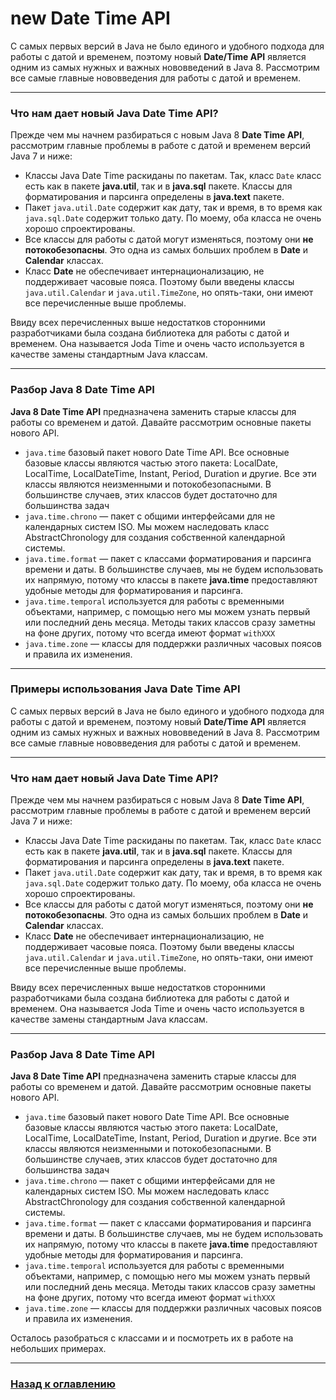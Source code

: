 # new Date Time API

С самых первых версий в Java не было единого и удобного подхода для работы с датой и временем,
поэтому новый **Date/Time API** является одним из самых нужных и важных нововведений в Java 8.
Рассмотрим все самые главные нововведения для работы с датой и временем.

---

### Что нам дает новый Java Date Time API?

Прежде чем мы начнем разбираться с новым Java 8 **Date Time API**,
рассмотрим главные проблемы в работе с датой и временем версий Java 7 и ниже:

-   Классы Java Date Time раскиданы по пакетам.
    Так, класс `Date` класс есть как в пакете **java.util**, так и в **java.sql** пакете.
    Классы для форматирования и парсинга определены в **java.text** пакете.
-   Пакет `java.util.Date` содержит как дату, так и время, в то время как `java.sql.Date` содержит только дату.
    По моему, оба класса не очень хорошо спроектированы.
-   Все классы для работы с датой могут изменяться, поэтому они **не потокобезопасны**.
    Это одна из самых больших проблем в **Date** и **Calendar** классах.
-   Класс **Date** не обеспечивает интернационализацию, не поддерживает часовые пояса.
    Поэтому были введены классы `java.util.Calendar` и `java.util.TimeZone`,
    но опять-таки, они имеют все перечисленные выше проблемы.

Ввиду всех перечисленных выше недостатков сторонними разработчиками была создана библиотека для работы с датой и временем.
Она называется Joda Time и очень часто используется в качестве замены стандартным Java классам.

---

### Разбор Java 8 Date Time API

**Java 8 Date Time API** предназначена заменить старые классы для работы со временем и датой.
Давайте рассмотрим основные пакеты нового API.

-   `java.time` базовый пакет нового Date Time API.
    Все основные базовые классы являются частью этого пакета: LocalDate, LocalTime, LocalDateTime, Instant, Period, Duration и другие. 
    Все эти классы являются неизменными и потокобезопасными.
    В большинстве случаев, этих классов будет достаточно для большинства задач
-   `java.time.chrono` — пакет с общими интерфейсами для не календарных систем ISO.
    Мы можем наследовать класс AbstractChronology для создания собственной календарной системы.
-   `java.time.format` — пакет с классами форматирования и парсинга времени и даты.
    В большинстве случаев, мы не будем использовать их напрямую,
    потому что классы в пакете **java.time** предоставляют удобные методы для форматирования и парсинга.
-   `java.time.temporal` используется для работы с временными объектами, например,
    с помощью него мы можем узнать первый или последний день месяца.
    Методы таких классов сразу заметны на фоне других, потому что всегда имеют формат `withXXX`
-   `java.time.zone` — классы для поддержки различных часовых поясов и правила их изменения.

---

### Примеры использования Java Date Time API

С самых первых версий в Java не было единого и удобного подхода для работы с датой и временем,
поэтому новый **Date/Time API** является одним из самых нужных и важных нововведений в Java 8.
Рассмотрим все самые главные нововведения для работы с датой и временем.

---

### Что нам дает новый Java Date Time API?

Прежде чем мы начнем разбираться с новым Java 8 **Date Time API**,
рассмотрим главные проблемы в работе с датой и временем версий Java 7 и ниже:

-   Классы Java Date Time раскиданы по пакетам.
    Так, класс `Date` класс есть как в пакете **java.util**, так и в **java.sql** пакете.
    Классы для форматирования и парсинга определены в **java.text** пакете.
-   Пакет `java.util.Date` содержит как дату, так и время, в то время как `java.sql.Date` содержит только дату.
    По моему, оба класса не очень хорошо спроектированы.
-   Все классы для работы с датой могут изменяться, поэтому они **не потокобезопасны**.
    Это одна из самых больших проблем в **Date** и **Calendar** классах.
-   Класс **Date** не обеспечивает интернационализацию, не поддерживает часовые пояса.
    Поэтому были введены классы `java.util.Calendar` и `java.util.TimeZone`,
    но опять-таки, они имеют все перечисленные выше проблемы.

Ввиду всех перечисленных выше недостатков сторонними разработчиками была создана библиотека для работы с датой и временем.
Она называется Joda Time и очень часто используется в качестве замены стандартным Java классам.

---

### Разбор Java 8 Date Time API

**Java 8 Date Time API** предназначена заменить старые классы для работы со временем и датой.
Давайте рассмотрим основные пакеты нового API.

-   `java.time` базовый пакет нового Date Time API.
    Все основные базовые классы являются частью этого пакета: LocalDate, LocalTime, LocalDateTime, Instant, Period, Duration и другие. 
    Все эти классы являются неизменными и потокобезопасными.
    В большинстве случаев, этих классов будет достаточно для большинства задач
-   `java.time.chrono` — пакет с общими интерфейсами для не календарных систем ISO.
    Мы можем наследовать класс AbstractChronology для создания собственной календарной системы.
-   `java.time.format` — пакет с классами форматирования и парсинга времени и даты.
    В большинстве случаев, мы не будем использовать их напрямую,
    потому что классы в пакете **java.time** предоставляют удобные методы для форматирования и парсинга.
-   `java.time.temporal` используется для работы с временными объектами, например,
    с помощью него мы можем узнать первый или последний день месяца.
    Методы таких классов сразу заметны на фоне других, потому что всегда имеют формат `withXXX`
-   `java.time.zone` — классы для поддержки различных часовых поясов и правила их изменения.

Осталось разобраться с классами и и посмотреть их в работе на небольших примерах.

---

### [Назад к оглавлению](./README.md)